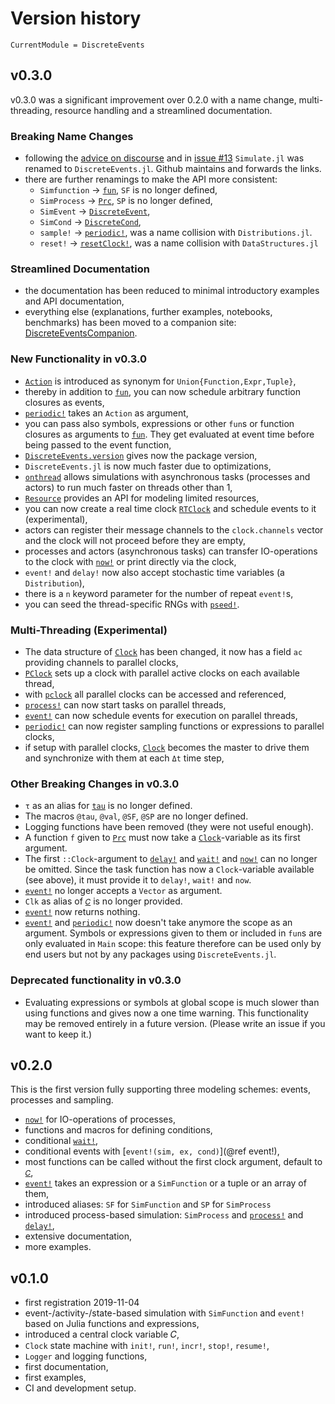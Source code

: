 # Version history

```@meta
CurrentModule = DiscreteEvents
```

## v0.3.0

v0.3.0 was a significant improvement over 0.2.0 with a name change,
multi-threading, resource handling and a streamlined documentation.

### Breaking Name Changes

- following the [advice on discourse](https://discourse.julialang.org/t/simulate-v0-2-0-a-julia-package-for-discrete-event-simulation/31822) and in
  [issue #13](https://github.com/pbayer/DiscreteEvents.jl/issues/13) `Simulate.jl` was renamed to `DiscreteEvents.jl`. Github maintains and forwards the links.
- there are further renamings to make the API more consistent:
  - `Simfunction` → [`fun`](@ref), `SF` is no longer defined,
  - `SimProcess` → [`Prc`](@ref), `SP` is no longer defined,
  - `SimEvent` → [`DiscreteEvent`](@ref),
  - `SimCond` → [`DiscreteCond`](@ref),
  - `sample!` → [`periodic!`](@ref), was a name collision with `Distributions.jl`.
  - `reset!` → [`resetClock!`](@ref), was a name collision with `DataStructures.jl`

### Streamlined Documentation

- the documentation has been reduced to minimal introductory examples and API documentation,
- everything else (explanations, further examples, notebooks, benchmarks) has been moved to a companion site: [DiscreteEventsCompanion](https://github.com/pbayer/DiscreteEventsCompanion.jl).

### New Functionality in v0.3.0

- [`Action`](@ref) is introduced as synonym for `Union{Function,Expr,Tuple}`,
- thereby in addition to [`fun`](@ref), you can now schedule arbitrary function closures as events,  
- [`periodic!`](@ref) takes an `Action` as argument,
- you can pass also symbols, expressions or other `fun`s or function closures as arguments to [`fun`](@ref). They get evaluated at event time before being passed to the event function,
- [`DiscreteEvents.version`](@ref) gives now the package version,
- `DiscreteEvents.jl` is now much faster due to optimizations,
- [`onthread`](@ref) allows simulations with asynchronous tasks (processes and actors) to run much faster on threads other than 1,
- [`Resource`](@ref) provides an API for modeling limited resources,
- you can now create a real time clock [`RTClock`](@ref) and schedule events to it (experimental),
- actors can register their message channels to the `clock.channels` vector and the clock will not proceed before they are empty,
- processes and actors (asynchronous tasks) can transfer IO-operations to the clock with [`now!`](@ref) or print directly via the clock,
- `event!` and `delay!` now also accept stochastic time variables (a `Distribution`),
- there is a `n` keyword parameter for the number of repeat `event!`s,
- you can seed the thread-specific RNGs with [`pseed!`](@ref).

### Multi-Threading (Experimental)

- The data structure of [`Clock`](@ref) has been changed, it now has a field `ac` providing channels to parallel clocks,  
- [`PClock`](@ref) sets up a clock with parallel active clocks on each available thread,
- with [`pclock`](@ref) all parallel clocks can be accessed and referenced,
- [`process!`](@ref) can now start tasks on parallel threads,
- [`event!`](@ref) can now schedule events for execution on parallel threads,
- [`periodic!`](@ref) can now register sampling functions or expressions to parallel clocks,
- if setup with parallel clocks, [`Clock`](@ref) becomes the master to drive them and synchronize with them at each `Δt` time step,

### Other Breaking Changes in v0.3.0

- `τ` as an alias for [`tau`](@ref) is no longer defined.
- The macros `@tau`, `@val`, `@SF`, `@SP` are no longer defined.
- Logging functions have been removed (they were not useful enough).
- A function `f` given to [`Prc`](@ref) must now take a
  [`Clock`](@ref)-variable as its first argument.
- The first `::Clock`-argument to [`delay!`](@ref) and [`wait!`](@ref) and [`now!`](@ref) can no  longer be omitted. Since the task function has now a `Clock`-variable available (see above), it must provide it to `delay!`, `wait!` and `now`.
- [`event!`](@ref) no longer accepts a `Vector` as argument.
- `Clk` as alias of [`𝐶`](@ref) is no longer provided.
- [`event!`](@ref) now returns nothing.
- [`event!`](@ref) and [`periodic!`](@ref) now doesn't take anymore the scope as an argument. Symbols or expressions given to them or included in `fun`s are only evaluated in `Main` scope: this feature therefore can be used only by end users but not by any packages using `DiscreteEvents.jl`.

### Deprecated functionality in v0.3.0

- Evaluating expressions or symbols at global scope is much slower than using functions and gives now a one time warning. This functionality may be removed entirely in a future version. (Please write an issue if you want to keep it.)

## v0.2.0

This is the first version fully supporting three modeling schemes: events, processes and sampling.

- [`now!`](@ref) for IO-operations of processes,
- functions and macros for defining conditions,
- conditional [`wait!`](@ref),
- conditional events with [`event!(sim, ex, cond)`](@ref event!),
- most functions can be called without the first clock argument, default to [`𝐶`](@ref),
- [`event!`](@ref) takes an expression or a `SimFunction` or a tuple or an array of them,
- introduced aliases: `SF` for `SimFunction` and `SP` for `SimProcess`
- introduced process-based simulation: `SimProcess` and [`process!`](@ref) and [`delay!`](@ref),
- extensive documentation,
- more examples.

## v0.1.0

- first registration 2019-11-04
- event-/activity-/state-based simulation with `SimFunction` and `event!` based on Julia functions and expressions,
- introduced a central clock variable 𝐶,
- `Clock` state machine with `init!`, `run!`, `incr!`, `stop!`, `resume!`,
- `Logger` and logging functions,
- first documentation,
- first examples,
- CI and development setup.

